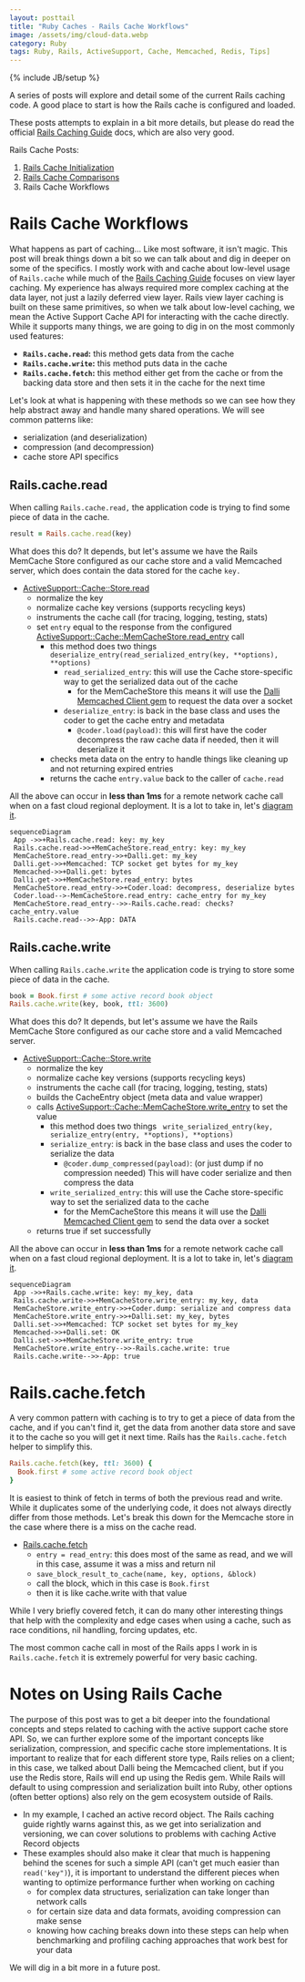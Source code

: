 ```yaml
---
layout: posttail
title: "Ruby Caches - Rails Cache Workflows"
image: /assets/img/cloud-data.webp
category: Ruby
tags: Ruby, Rails, ActiveSupport, Cache, Memcached, Redis, Tips]
---
```

{% include JB/setup %}

A series of posts will explore and detail some of the current Rails caching code. A good place to start is how the Rails cache is configured and loaded.

These posts attempts to explain in a bit more details, but please do read the official [Rails Caching Guide](https://guides.rubyonrails.org/caching_with_rails.html#cache-stores) docs, which are also very good.

Rails Cache Posts:

1. [Rails Cache Initialization](/ruby/2024/10/17/caches-rails-initialization)
2. [Rails Cache Comparisons](https://www.mayerdan.com/ruby/2024/10/20/caches-rails-comparisons)
3. Rails Cache Workflows

# Rails Cache Workflows

What happens as part of caching... Like most software, it isn't magic. This post will break things down a bit so we can talk about and dig in deeper on some of the specifics. I mostly work with and cache about low-level usage of `Rails.cache` while much of the [Rails Caching Guide](https://guides.rubyonrails.org/caching_with_rails.html#low-level-caching) focuses on view layer caching. My experience has always required more complex caching at the data layer, not just a lazily deferred view layer. Rails view layer caching is built on these same primitives, so when we talk about low-level caching, we mean the Active Support Cache API for interacting with the cache directly. While it supports many things, we are going to dig in on the most commonly used features:

* __`Rails.cache.read`:__ this method gets data from the cache
* __`Rails.cache.write`:__ this method puts data in the cache
* __`Rails.cache.fetch`:__ this method either get from the cache or from the backing data store and then sets it in the cache for the next time

Let's look at what is happening with these methods so we can see how they help abstract away and handle many shared operations. We will see common patterns like:

* serialization (and deserialization)
* compression (and decompression)
* cache store API specifics

## Rails.cache.read

When calling `Rails.cache.read,` the application code is trying to find some piece of data in the cache.

```ruby
result = Rails.cache.read(key)
```

What does this do? It depends, but let's assume we have the Rails MemCache Store configured as our cache store and a valid Memcached server, which does contain the data stored for the cache `key.`

* [ActiveSupport::Cache::Store.read](https://github.com/rails/rails/blob/7750d64a65e5b2641d87ef45e6e65ace193d9a27/activesupport/lib/active_support/cache.rb#L498)
  * normalize the key
  * normalize cache key versions (supports recycling keys)
  * instruments the cache call (for tracing, logging, testing, stats)
  * set `entry` equal to the response from the configured [ActiveSupport::Cache::MemCacheStore.read_entry](https://github.com/rails/rails/blob/7750d64a65e5b2641d87ef45e6e65ace193d9a27/activesupport/lib/active_support/cache.rb#L498) call
    * this method does two things `deserialize_entry(read_serialized_entry(key, **options), **options)`
        * `read_serialized_entry`: this will use the Cache store-specific way to get the serialized data out of the cache
            * for the MemCacheStore this means it will use the [Dalli Memcached Client gem](https://github.com/petergoldstein/dalli) to request the data over a socket
        * `deserialize_entry`: is back in the base class and uses the coder to get the cache entry and metadata
            * `@coder.load(payload)`: this will first have the coder decompress the raw cache data if needed, then it will deserialize it
    * checks meta data on the entry to handle things like cleaning up and not returning expired entries
    * returns the cache `entry.value` back to the caller of `cache.read`

All the above can occur in __less than 1ms__ for a remote network cache call when on a fast cloud regional deployment. It is a lot to take in, let's [diagram it](https://mermaid.live/edit#pako:eNp9Us1ugzAMfpUo1wEPkAMTguukae0RqfKCaREJYfmZxKq--wx0G2OwXOI434-d-MqlqZAL7vAtYCexaOBsQZcdo5X1PYvT9OEFGuUSCfKCiUWoBGtxEEwPJ9pn6Boy0p5Q52Pi4I2dsyfsvB026HvQUaYApZrkjP435Tt9t5q8qbRj_syckS16RpfsdfDoWG3s2m_Grwwm9Lb-TisLxn9N5PTMNlFmfLwKpdG9Reciih3aBlTzgUupH3gcp_G--9TEfNjqcbscqif--6UUydY9LiWTd1ABdz54VKEBEazIjhmPuEaroalolq4jo-T-ghpLLiissIagfMnL7kZQCN4chk5y4W3AiFsTzhcualCOTqGvwH8N4j17-wSb-unY).

```mermaid
sequenceDiagram
 App ->>+Rails.cache.read: key: my_key
 Rails.cache.read->>+MemCacheStore.read_entry: key: my_key
 MemCacheStore.read_entry->>+Dalli.get: my_key
 Dalli.get->>+Memcached: TCP socket get bytes for my_key
 Memcached->>+Dalli.get: bytes
 Dalli.get->>+MemCacheStore.read_entry: bytes
 MemCacheStore.read_entry->>+Coder.load: decompress, deserialize bytes
 Coder.load-->-MemCacheStore.read_entry: cache_entry for my_key
 MemCacheStore.read_entry-->>-Rails.cache.read: checks? cache_entry.value
 Rails.cache.read-->>-App: DATA
```

## Rails.cache.write

When calling `Rails.cache.write` the application code is trying to store some piece of data in the cache.

```ruby
book = Book.first # some active record book object
Rails.cache.write(key, book, ttl: 3600)
```

What does this do? It depends, but let's assume we have the Rails MemCache Store configured as our cache store and a valid Memcached server.

* [ActiveSupport::Cache::Store.write](https://github.com/rails/rails/blob/7750d64a65e5b2641d87ef45e6e65ace193d9a27/activesupport/lib/active_support/cache.rb#L660)
    * normalize the key
    * normalize cache key versions (supports recycling keys)
    * instruments the cache call (for tracing, logging, testing, stats)
    * builds the CacheEntry object (meta data and value wrapper)
    * calls [ActiveSupport::Cache::MemCacheStore.write_entry](https://github.com/rails/rails/blob/7750d64a65e5b2641d87ef45e6e65ace193d9a27/activesupport/lib/active_support/cache/mem_cache_store.rb#L193) to set the value
        * this method does two things ` write_serialized_entry(key, serialize_entry(entry, **options), **options)`
        * `serialize_entry`: is back in the base class and uses the coder to serialize the data
            * `@coder.dump_compressed(payload)`: (or just dump if no compression needed) This will have coder serialize and then compress the data
        * `write_serialized_entry`: this will use the Cache store-specific way to set the serialized data to the cache
            * for the MemCacheStore this means it will use the [Dalli Memcached Client gem](https://github.com/petergoldstein/dalli) to send the data over a socket
    * returns true if set successfully

All the above can occur in __less than 1ms__ for a remote network cache call when on a fast cloud regional deployment. It is a lot to take in, let's [diagram it](https://mermaid.live/edit#pako:eNqNkk1uwyAQha-C2NbxAVhEqpxdVbVqurQUTWEco_DjwqDKjXL3Qu0mUuOoZQMM73szMBy59Aq54BHfEzqJGw37ALZ1LI_7YWCr9fruBbSJtQTZY_0RNKFgBxwFs-MuzxVTQDARV8qCP6JtSmRLPszhHToKiw43xcWpycWGWiU7CBYxaDD6Exk4xaS3Q8AY_-u0AWN0HZEuNbyNhHFCz6dz-d8XUoK9Ns8senlAyulpIljnw-xxzjvpf-V5elg2v_U2FBL-dZNssVrozgW9bkhBcmMnEa-4xWBBq_wHjgVpOfVoseUiLxV2kAy1vHWnLIVEfjs6yUVhKx582vdcdGBi3qUhv_3PB5qjpy8eWNGO).

```mermaid
sequenceDiagram
 App ->>+Rails.cache.write: key: my_key, data
 Rails.cache.write->>+MemCacheStore.write_entry: my_key, data
 MemCacheStore.write_entry->>+Coder.dump: serialize and compress data
 MemCacheStore.write_entry->>+Dalli.set: my_key, bytes
 Dalli.set->>+Memcached: TCP socket set bytes for my_key
 Memcached->>+Dalli.set: OK
 Dalli.set->>+MemCacheStore.write_entry: true
 MemCacheStore.write_entry-->>-Rails.cache.write: true
 Rails.cache.write-->>-App: true
```

# Rails.cache.fetch

A very common pattern with caching is to try to get a piece of data from the cache, and if you can't find it, get the data from another data store and save it to the cache so you will get it next time. Rails has the `Rails.cache.fetch` helper to simplify this.

```ruby
Rails.cache.fetch(key, ttl: 3600) {
  Book.first # some active record book object
}
```
It is easiest to think of fetch in terms of both the previous read and write. While it duplicates some of the underlying code, it does not always directly differ from those methods. Let's break this down for the Memcache store in the case where there is a miss on the cache read.

* [Rails.cache.fetch](https://github.com/rails/rails/blob/7750d64a65e5b2641d87ef45e6e65ace193d9a27/activesupport/lib/active_support/cache.rb#L444)
    * `entry = read_entry`: this does most of the same as read, and we will in this case, assume it was a miss and return nil
    * `save_block_result_to_cache(name, key, options, &block)`
    * call the block, which in this case is `Book.first`
    * then it is like cache.write with that value

While I very briefly covered fetch, it can do many other interesting things that help with the complexity and edge cases when using a cache, such as race conditions, nil handling, forcing updates, etc.

The most common cache call in most of the Rails apps I work in is `Rails.cache.fetch` it is extremely powerful for very basic caching.

# Notes on Using Rails Cache

The purpose of this post was to get a bit deeper into the foundational concepts and steps related to caching with the active support cache store API. So, we can further explore some of the important concepts like serialization, compression, and specific cache store implementations. It is important to realize that for each different store type, Rails relies on a client; in this case, we talked about Dalli being the Memcached client, but if you use the Redis store, Rails will end up using the Redis gem. While Rails will default to using compression and serialization built into Ruby, other options (often better options) also rely on the gem ecosystem outside of Rails. 

* In my example, I cached an active record object. The Rails caching guide rightly warns against this, as we get into serialization and versioning, we can cover solutions to problems with caching Active Record objects
* These examples should also make it clear that much is happening behind the scenes for such a simple API (can't get much easier than `read('key")`), it is important to understand the different pieces when wanting to optimize performance further when working on caching
    * for complex data structures, serialization can take longer than network calls
    * for certain size data and data formats, avoiding compression can make sense
    * knowing how caching breaks down into these steps can help when benchmarking and profiling caching approaches that work best for your data

We will dig in a bit more in a future post.